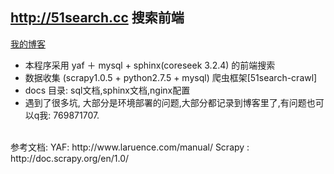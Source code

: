 ## http://51search.cc 搜索前端

[我的博客](http://xiuran.me "风与叶子")

* 本程序采用 yaf ＋ mysql + sphinx(coreseek 3.2.4) 的前端搜索
* 数据收集 (scrapy1.0.5 + python2.7.5 + mysql) 爬虫框架[51search-crawl] 
* docs 目录: sql文档,sphinx文档,nginx配置
* 遇到了很多坑, 大部分是环境部署的问题,大部分都记录到博客里了,有问题也可以q我: 769871707.

<br/>
参考文档:
YAF: http://www.laruence.com/manual/
Scrapy : http://doc.scrapy.org/en/1.0/
